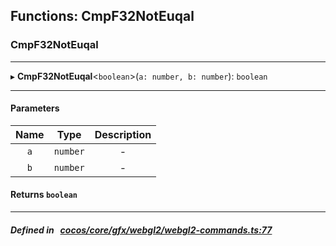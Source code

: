 ## Functions: CmpF32NotEuqal

### CmpF32NotEuqal


___
▸ **CmpF32NotEuqal**<`boolean`\>(`a: number, b: number`): `boolean`
___


#### Parameters

| Name | Type | Description |
| :------: | :------: | :------: |
| `a` | `number` | - |
| `b` | `number` | - |

#### Returns `boolean` 
___


##### Defined in &nbsp;   [cocos/core/gfx/webgl2/webgl2-commands.ts:77](https://github.com/cocos-creator/engine/blob/c7bf6b8a9/cocos/core/gfx/webgl2/webgl2-commands.ts#L77)&nbsp;
